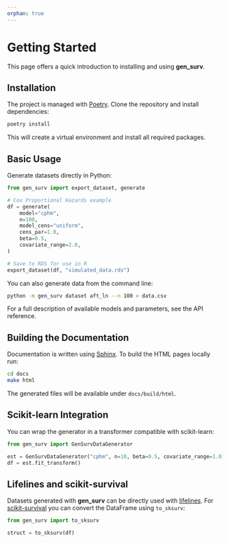 ```yaml
---
orphan: true
---
```


# Getting Started

This page offers a quick introduction to installing and using **gen_surv**.

## Installation

The project is managed with [Poetry](https://python-poetry.org). Clone the repository and install dependencies:

```bash
poetry install
```

This will create a virtual environment and install all required packages.

## Basic Usage

Generate datasets directly in Python:

```python
from gen_surv import export_dataset, generate

# Cox Proportional Hazards example
df = generate(
    model="cphm",
    n=100,
    model_cens="uniform",
    cens_par=1.0,
    beta=0.5,
    covariate_range=2.0,
)

# Save to RDS for use in R
export_dataset(df, "simulated_data.rds")
```

You can also generate data from the command line:

```bash
python -m gen_surv dataset aft_ln --n 100 > data.csv
```

For a full description of available models and parameters, see the API reference.


## Building the Documentation

Documentation is written using [Sphinx](https://www.sphinx-doc.org). To build the HTML pages locally run:

```bash
cd docs
make html
```

The generated files will be available under `docs/build/html`.

## Scikit-learn Integration

You can wrap the generator in a transformer compatible with scikit-learn:

```python
from gen_surv import GenSurvDataGenerator

est = GenSurvDataGenerator("cphm", n=10, beta=0.5, covariate_range=1.0)
df = est.fit_transform()
```

## Lifelines and scikit-survival

Datasets generated with **gen_surv** can be directly used with
[lifelines](https://lifelines.readthedocs.io). For
[scikit-survival](https://scikit-survival.readthedocs.io) you can convert the
DataFrame using ``to_sksurv``:

```python
from gen_surv import to_sksurv

struct = to_sksurv(df)
```


